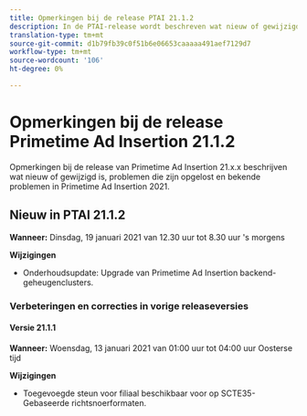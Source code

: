 ```yaml
---
title: Opmerkingen bij de release PTAI 21.1.2
description: In de PTAI-release wordt beschreven wat nieuw of gewijzigd is, wat de opgeloste en bekende problemen zijn in Primetime Ad Insertion in 2021.
translation-type: tm+mt
source-git-commit: d1b79fb39c0f51b6e06653caaaaa491aef7129d7
workflow-type: tm+mt
source-wordcount: '106'
ht-degree: 0%

---
```



# Opmerkingen bij de release Primetime Ad Insertion 21.1.2

Opmerkingen bij de release van Primetime Ad Insertion 21.x.x beschrijven wat nieuw of gewijzigd is, problemen die zijn opgelost en bekende problemen in Primetime Ad Insertion 2021.

## Nieuw in PTAI 21.1.2

**Wanneer:** Dinsdag, 19 januari 2021 van 12.30 uur tot 8.30 uur &#39;s morgens

**Wijzigingen**

* Onderhoudsupdate: Upgrade van Primetime Ad Insertion backend-geheugenclusters.

### Verbeteringen en correcties in vorige releaseversies

#### Versie 21.1.1

**Wanneer:** Woensdag, 13 januari 2021 van 01:00 uur tot 04:00 uur Oosterse tijd

**Wijzigingen**

* Toegevoegde steun voor filiaal beschikbaar voor op SCTE35-Gebaseerde richtsnoerformaten.